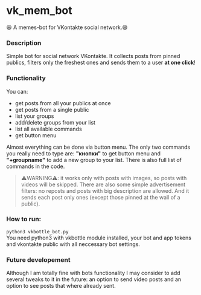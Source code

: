 # vk_mem_bot
:laughing: A memes-bot for VKontakte social network.:smile:

### Description

Simple bot for social network VKontakte.
It collects posts from pinned publics, filters only the freshest ones and sends them to a user **at one click**!<br>

### Functionality

You can:

- get posts from all your publics at once
- get posts from a single public
- list your groups
- add/delete groups from your list
- list all available commands
- get button menu

Almost everything can be done via button menu.
The only two commands you really need to type are: **"кнопки"** to get button menu and **"\+groupname"** to add a new group to your list.
There is also full list of commands in the code.

> :warning:WARNING:warning:: it works only with posts with images, so posts with videos will be skipped. 
There are also some simple advertisement filters: no reposts and posts with big description are allowed.
And it sends each post only ones (except those pinned at the wall of a public).

### How to run:

`python3 vkbottle_bot.py`<br>
You need python3 with vkbottle module installed, your bot and app tokens and vkontakte public with all neccessary bot settings.

### Future developement

Although I am totally fine with bots functionality I may consider to add several tweaks to it in the future: an option to send video posts and an option to see posts that where already sent.
